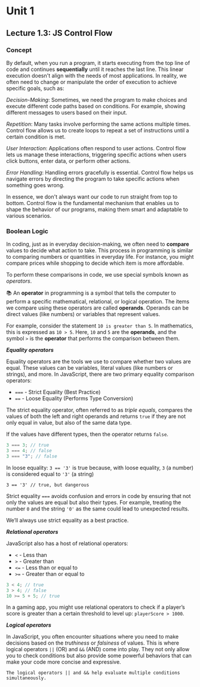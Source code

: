 # Unit 1

## Lecture 1.3: JS Control Flow

### Concept

By default, when you run a program, it starts executing from the top line of code and continues **sequentially** until it reaches the last line. This linear execution doesn't align with the needs of most applications. In reality, we often need to change or manipulate the order of execution to achieve specific goals, such as:

_Decision-Making_: Sometimes, we need the program to make choices and execute different code paths based on conditions. For example, showing different messages to users based on their input.

_Repetition_: Many tasks involve performing the same actions multiple times. Control flow allows us to create loops to repeat a set of instructions until a certain condition is met.

_User Interaction_: Applications often respond to user actions. Control flow lets us manage these interactions, triggering specific actions when users click buttons, enter data, or perform other actions.

_Error Handling_: Handling errors gracefully is essential. Control flow helps us navigate errors by directing the program to take specific actions when something goes wrong.

In essence, we don't always want our code to run straight from top to bottom. Control flow is the fundamental mechanism that enables us to shape the behavior of our programs, making them smart and adaptable to various scenarios.

### Boolean Logic

In coding, just as in everyday decision-making, we often need to **compare** values to decide what action to take. This process in programming is similar to comparing numbers or quantities in everyday life. For instance, you might compare prices while shopping to decide which item is more affordable.

To perform these comparisons in code, we use special symbols known as _operators_.

📚 An **operator** in programming is a symbol that tells the computer to perform a specific mathematical, relational, or logical operation. The items we compare using these operators are called **operands**. Operands can be direct values (like numbers) or variables that represent values.

For example, consider the statement `10 is greater than 5`. In mathematics, this is expressed as `10 > 5`. Here, `10` and `5` are the **operands**, and the symbol `>` is the **operator** that performs the comparison between them.

**_Equality operators_**

Equality operators are the tools we use to compare whether two values are equal. These values can be variables, literal values (like numbers or strings), and more. In JavaScript, there are two primary equality comparison operators:

- `===` - Strict Equality (Best Practice)
- `==` - Loose Equality (Performs Type Conversion)

The strict equality operator, often referred to as _triple equals_, compares the values of both the left and right operands and returns `true` if they are not only equal in value, but also of the same data type.

If the values have different types, then the operator returns `false`.

```javascript
3 === 3; // true
3 === 4; // false
3 === "3"; // false
```

In loose equality: `3 == '3'` is true because, with loose equality, `3` (a number) is considered equal to `'3'` (a string)

`3 == '3' // true, but dangerous`

Strict equality `===` avoids confusion and errors in code by ensuring that not only the values are equal but also their types. For example, treating the number `0` and the string `'0'` as the same could lead to unexpected results.

We’ll always use strict equality as a best practice.

**_Relational operators_**

JavaScript also has a host of relational operators:

- `<` - Less than
- `>` - Greater than
- `<=` - Less than or equal to
- `>=` - Greater than or equal to

```javascript
3 < 4; // true
3 > 4; // false
10 >= 5 + 5; // true
```

In a gaming app, you might use relational operators to check if a player’s score is greater than a certain threshold to level up: `playerScore > 1000`.

**_Logical operators_**

In JavaScript, you often encounter situations where you need to make decisions based on the _truthiness_ or _falsiness_ of values. This is where logical operators `||` (OR) and `&&` (AND) come into play. They not only allow you to check conditions but also provide some powerful behaviors that can make your code more concise and expressive.

`The logical operators || and && help evaluate multiple conditions simultaneously.`
